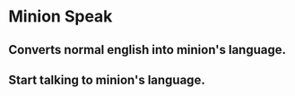 # Minion Speak

## Converts normal english into minion's language.

## Start talking to minion's language.
